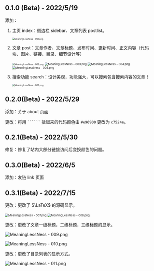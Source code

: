 ## 0.1.0 (Beta)  - 2022/5/19

添加：

1. 主页 $\text{index}$：侧边栏 $\text{sidebar}$、文章列表 $\text{postlist}$。

   <img src="https://s2.loli.net/2022/05/19/YfJEH9lx4bQG5jr.png" alt="MeaningLessNess - 001.png" style="zoom: 50%;" />

2. 文章 $\text{post}$：文章作者、文章标题、发布时间、更新时间、正文内容（代码块、图片、链接、目录、细节设计等）

   <img src="https://s2.loli.net/2022/05/19/FBUZiJgbEYnso7C.png" alt="MeaningLessNess - 002.png" style="zoom: 50%;" />

   <img src="https://s2.loli.net/2022/05/19/BuzsnleNpVAGxYF.png" alt="MeaningLessNess - 003.png" style="zoom: 67%;" />

   <img src="https://s2.loli.net/2022/05/19/bfswu6EcmA4ga7H.png" alt="MeaningLessNess - 004.png" style="zoom: 67%;" />

   <img src="https://s2.loli.net/2022/05/19/vkxYuhn6iIfjBzV.png" alt="MeaningLessNess - 005.png" style="zoom:67%;" />

3. 搜索功能 $\text{search}$：设计美观，功能强大，可以搜索包含搜索内容的文章！

   <img src="https://s2.loli.net/2022/05/19/SYtnrVoP9Hl5xNI.png" alt="MeaningLessNess - 006.png" style="zoom: 50%;" />

## 0.2.0(Beta) - 2022/5/29

添加：关于 $\text{about}$ 页面

更改：将用 ``` `````` ``` 括起来的代码颜色由 ```#e96900``` 更改为 ```c7524e```。

## 0.2.1(Beta) - 2022/5/30

修复：修复了站内大部分链接访问后变换颜色的问题。

## 0.3.0(Beta) - 2022/6/5

添加：友链 $\text{link}$ 页面

## 0.3.1(Beta) - 2022/7/15

更改：更改了 $\LaTeX$ 的源码显示。

<img src="https://s2.loli.net/2022/07/15/Gpy3Y6o7OimuIlW.png" alt="MeaningLessNess - 007.png" style="zoom: 67%;" />

<img src="https://s2.loli.net/2022/07/15/wgvVfubxy36enKW.png" alt="MeaningLessNess - 008.png" style="zoom:67%;" />

更改：更改了文章一级标题，二级标题，三级标题的显示。

![MeaningLessNess - 009.png](https://s2.loli.net/2022/07/15/BbS6CtIflzHg9uF.png)

![MeaningLessNess - 010.png](https://s2.loli.net/2022/07/15/1AdQitSlkJsYnEb.png)

更改：更改了目录列表的显示方式。

![MeaningLessNess - 011.png](https://s2.loli.net/2022/07/15/eNH3nVo2bc4skwr.png)
